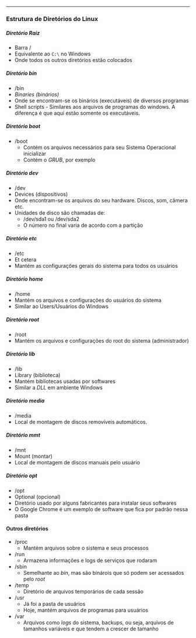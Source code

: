 ___

### Estrutura de Diretórios do Linux
##### Diretório Raiz
- Barra /
- Equivalente ao `C:\` no Windows
- Onde todos os outros diretórios estão colocados
##### Diretório *bin*
- /bin
- *Binaries (binários)*
- Onde se encontram-se os binários (executáveis) de diversos programas
- Shell scripts
		- Similares aos arquivos de programas do windows. A diferença é que aqui estão somente os executáveis.
##### Diretório boot
- /boot
	- Contém os arquivos necessários para seu Sistema Operacional inicializar
	- Contém o *GRUB*, por exemplo
##### Diretório dev
- /dev
- Devices (dispositivos)
- Onde encontram-se os arquivos do seu hardware. Discos, som, câmera etc.
- Unidades de disco são chamadas de:
	- /dev/sda1 ou /dev/sda2
	- O número no final varia de acordo com a partição
##### Diretório etc
- /etc
- Et cetera
- Mantém as configurações gerais do sistema para todos os usuários
##### Diretório home
- /home
- Mantém os arquivos e configurações do usuários do sistema
- Similar ao Users/Usuários do Windows
##### Diretório root
- /root
- Mantém os arquivos e configurações do root do sistema (administrador)
##### Diretório lib
- /lib
- Library (biblioteca)
- Mantém bibliotecas usadas por softwares
- Similar a *DLL* em ambiente Windows
##### Diretório media
- /media
- Local de montagem de discos removíveis automáticos.
##### Diretório mmt
- /mnt
- Mount (montar)
- Local de montagem de discos manuais pelo usuário
##### Diretório opt
- /opt
- Optional (opcional)
- Diretório usado por alguns fabricantes para instalar seus softwares
- O Google Chrome é um exemplo de software que fica por padrão nessa pasta
#### Outros diretórios
- /proc
	- Mantém arquivos sobre o sistema e seus processos
- /run
	- Armazena informações e logs de serviços que rodaram
- /sbin
	- Semelhante ao *bin*, mas são binárois que só podem ser acessados pelo *root*
- /temp
	- Diretório de arquivos temporários de cada sessão
- /usr
	- Já foi a pasta de usuários
	- Hoje, mantém arquivos de programas para usuários
- /var
	- Arquivos como *logs* do sistema, backups, ou seja, arquivos de tamanhos variáveis e que tendem a crescer de tamanho